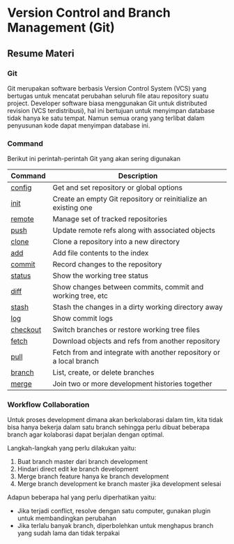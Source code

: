 # Version Control and Branch Management (Git)

## Resume Materi

### Git

Git merupakan software berbasis Version Control System (VCS) yang bertugas untuk mencatat perubahan seluruh file atau repository suatu project. Developer software biasa menggunakan Git untuk distributed revision (VCS terdistribusi), hal ini bertujuan untuk menyimpan database tidak hanya ke satu tempat. Namun semua orang yang terlibat dalam penyusunan kode dapat menyimpan database ini.

### Command

Berikut ini perintah-perintah Git yang akan sering digunakan

| Command                                           | Description                                                        |
|---------------------------------------------------|--------------------------------------------------------------------|
| [config](https://git-scm.com/docs/git-config)     | Get and set repository or global options                           |
| [init](https://git-scm.com/docs/git-init)         | Create an empty Git repository or reinitialize an existing one     |
| [remote](https://git-scm.com/docs/git-remote)     | Manage set of tracked repositories                                 |
| [push](https://git-scm.com/docs/git-push)         | Update remote refs along with associated objects                   |
| [clone](https://git-scm.com/docs/git-clone)       | Clone a repository into a new directory                            |
| [add](https://git-scm.com/docs/git-add)           | Add file contents to the index                                     |
| [commit](https://git-scm.com/docs/git-commit)     | Record changes to the repository                                   |
| [status](https://git-scm.com/docs/git-status)     | Show the working tree status                                       |
| [diff](https://git-scm.com/docs/git-diff)         | Show changes between commits, commit and working tree, etc         |
| [stash](https://git-scm.com/docs/git-stash)       | Stash the changes in a dirty working directory away                |
| [log](https://git-scm.com/docs/git-log)           | Show commit logs                                                   |
| [checkout](https://git-scm.com/docs/git-checkout) | Switch branches or restore working tree files                      |
| [fetch](https://git-scm.com/docs/git-fetch)       | Download objects and refs from another repository                  |
| [pull](https://git-scm.com/docs/git-pull)         | Fetch from and integrate with another repository or a local branch |
| [branch](https://git-scm.com/docs/git-branch)     | List, create, or delete branches                                   |
| [merge](https://git-scm.com/docs/git-merge)       | Join two or more development histories together                    |

### Workflow Collaboration

Untuk proses development dimana akan berkolaborasi dalam tim, kita tidak bisa hanya bekerja dalam satu branch sehingga perlu dibuat beberapa branch agar kolaborasi dapat berjalan dengan optimal.

Langkah-langkah yang perlu dilakukan yaitu:
1. Buat branch master dari branch development
2. Hindari direct edit ke branch development
3. Merge branch feature hanya ke branch development
4. Merge branch development ke branch master jika development selesai

Adapun beberapa hal yang perlu diperhatikan yaitu:
- Jika terjadi conflict, resolve dengan satu computer, gunakan plugin untuk membandingkan perubahan
- Jika terlalu banyak branch, diperbolehkan untuk menghapus branch yang sudah lama dan tidak terpakai